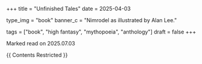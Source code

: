 +++
title = "Unfinished Tales"
date = 2025-04-03

type_img = "book"
banner_c = "Nimrodel as illustrated by Alan Lee."

tags = ["book", "high fantasy", "mythopoeia", "anthology"]
draft = false
+++

Marked read on 2025.07.03

{{ Contents Restricted }}
